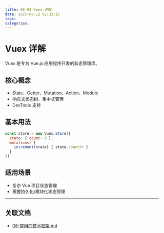 ```yaml
---
title: 08-04-Vuex-详解
date: 2025-08-12 02:32:15
tags:
categories:
---
```


# Vuex 详解

Vuex 是专为 Vue.js 应用程序开发的状态管理库。

## 核心概念

- State、Getter、Mutation、Action、Module
- 响应式状态树、集中式管理
- DevTools 支持

## 基本用法

```js
const store = new Vuex.Store({
  state: { count: 0 },
  mutations: {
    increment(state) { state.count++ }
  }
})
```

## 适用场景

- 复杂 Vue 项目状态管理
- 需要持久化/模块化状态管理

---

## 关联文档

- [08-常用的技术框架.md](./08-常用的技术框架.md)